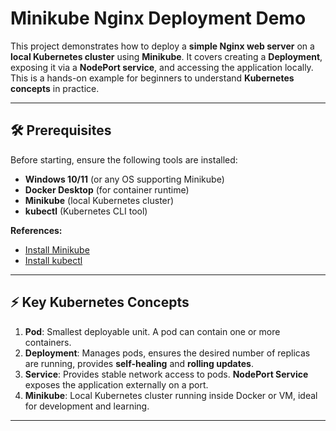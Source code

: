 # Minikube Nginx Deployment Demo

This project demonstrates how to deploy a **simple Nginx web server** on a **local Kubernetes cluster** using **Minikube**. It covers creating a **Deployment**, exposing it via a **NodePort service**, and accessing the application locally. This is a hands-on example for beginners to understand **Kubernetes concepts** in practice.

---

## 🛠️ Prerequisites

Before starting, ensure the following tools are installed:

- **Windows 10/11** (or any OS supporting Minikube)  
- **Docker Desktop** (for container runtime)  
- **Minikube** (local Kubernetes cluster)  
- **kubectl** (Kubernetes CLI tool)  

**References:**  
- [Install Minikube](https://minikube.sigs.k8s.io/docs/start/)  
- [Install kubectl](https://kubernetes.io/docs/tasks/tools/)

---

## ⚡ Key Kubernetes Concepts

1. **Pod**: Smallest deployable unit. A pod can contain one or more containers.  
2. **Deployment**: Manages pods, ensures the desired number of replicas are running, provides **self-healing** and **rolling updates**.  
3. **Service**: Provides stable network access to pods. **NodePort Service** exposes the application externally on a port.  
4. **Minikube**: Local Kubernetes cluster running inside Docker or VM, ideal for development and learning.  

---
